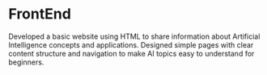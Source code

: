 # FrontEnd
Developed a basic website using HTML to share information about Artificial Intelligence concepts and applications. Designed simple pages with clear content structure and navigation to make AI topics easy to understand for beginners.
